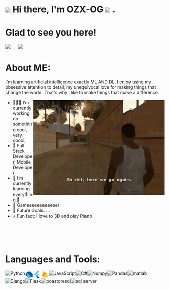 <h1>
<img src="https://emojis.slackmojis.com/emojis/images/1616313730/22670/hey.gif?1616313730" width="30"/>  Hi there, I'm OZX-OG  <img src="https://emojis.slackmojis.com/emojis/images/1539890226/4845/rickroll.gif?1539890226" width="30"/>  .

</h1>

# Glad to see you here!

<a href="https://twitter.com/OZX_OG" target="_blank"><img height="30" src="https://seeklogo.com/images/T/twitter-2012-positive-logo-916EDF1309-seeklogo.com.png"></a>&nbsp;&nbsp;&nbsp;&nbsp;&nbsp;
<a href="https://open.spotify.com/user/j58y1s81otykl85rcgrnk3c8p" target="_blank"><img height="30" src="https://seeklogo.com/images/S/spotify-2015-logo-560E071CB7-seeklogo.com.png"></a>

# About ME:

I'm learning artificial intelligence exactly ML AND DL, I enjoy using my obsessive attention to detail, my unequivocal love for making things that change the world. That's why I like to make things that make a difference.

<img align="right" alt="GIF" src="https://raw.githubusercontent.com/OZX-OG/OZX-OG/main/shit.gif?token=AMWVNDBK7UG3W4AZWJSLP3TBVOW5Y" width="415" height="300" />

- 👨🏻‍💻 I’m currently working on something cool, very coool;
- 🔭 Full Stack Developer, Mobile Developer
- 🌱 I’m currently learning everything 🤣
- 👯 Gameeeeeeeeeeeer
- 🥅 Future Goals: ...
- ⚡ Fun fact: I love to 3D and play Piano

<br />
<br />
<br />

# Languages and Tools:

<a href="https://www.python.org" target="_blank"><img align="left" alt="Python" height ="25px" src="https://raw.githubusercontent.com/rahul-jha98/github_readme_icons/main/language_and_tools/square/python/python.svg"></a>

<a href="https://dart.dev/" target="_blank"><img align="left" alt="Dart" height ="25px" src="https://raw.githubusercontent.com/github/explore/80688e429a7d4ef2fca1e82350fe8e3517d3494d/topics/dart/dart.png"></a>

<a href="https://flutter.dev/" target="_blank"><img align="left" alt="Flutter" height ="25px" src="https://raw.githubusercontent.com/github/explore/80688e429a7d4ef2fca1e82350fe8e3517d3494d/topics/flutter/flutter.png"></a>

<a href="https://firebase.google.com/" target="_blank"><img align="left" alt="firebase" height ="25px" src="https://raw.githubusercontent.com/github/explore/80688e429a7d4ef2fca1e82350fe8e3517d3494d/topics/firebase/firebase.png"></a>

<a href="https://www.javascript.com/" target="_blank"><img align="left" alt="JavaScript" height ="25px" src="https://raw.githubusercontent.com/rahul-jha98/github_readme_icons/main/language_and_tools/square/javascript/javascript.svg"></a>

<a href="https://docs.microsoft.com/en-us/dotnet/csharp/" target="_blank"><img align="left" alt="C#" height ="25px" src="https://seeklogo.com/images/C/c-sharp-c-logo-02F17714BA-seeklogo.com.png"></a>

<a href="https://numpy.org/" target="_blank"><img align="left" alt="Numpy" height ="25px" src="https://seeklogo.com/images/N/numpy-logo-479C24EC79-seeklogo.com.png"></a>

<a href="https://pandas.pydata.org/" target="_blank"><img align="left" alt="Pandas" height ="25px" src="https://seeklogo.com/images/P/pandas-logo-776F6D45BB-seeklogo.com.png"></a>

<a href="https://www.mathworks.com/" target="_blank"><img align="left" alt="matlab" height ="25px" src="https://seeklogo.com/images/M/matlab-logo-AE6C96A5DD-seeklogo.com.png"></a>

<a href="https://www.djangoproject.com/" target="_blank"><img align="left" alt="Django" height ="25px" src="https://seeklogo.com/images/D/django-logo-F46C1DD95E-seeklogo.com.png"></a>

<a href="https://flask.palletsprojects.com/" target="_blank"><img align="left" alt="Flask" height ="25px" src="https://seeklogo.com/images/F/flask-logo-44C507ABB7-seeklogo.com.png"></a>

<a href="https://www.postgresql.org/" target="_blank"><img align="left" alt="poastqresql" height ="25px" src="https://seeklogo.com/images/P/postqresql-logo-AD0E066492-seeklogo.com.png"></a>

<a href="https://www.microsoft.com/en-us/sql-server/sql-server-downloads" target="_blank"><img align="left" alt="sql server" height ="25px" src="https://seeklogo.com/images/M/microsoft-sql-server-logo-96AF49E2B3-seeklogo.com.png"></a>
